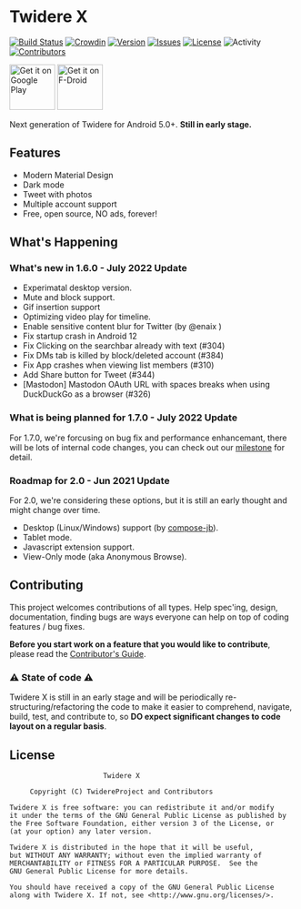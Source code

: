 # Twidere X
[![Build Status](https://github.com/TwidereProject/TwidereX-Android/workflows/Android%20CI/badge.svg)](https://github.com/TwidereProject/TwidereX-Android/actions)
[![Crowdin](https://badges.crowdin.net/twidere-x/localized.svg)](https://crowdin.com/project/twidere-x)
[![Version](https://img.shields.io/github/v/release/TwidereProject/TwidereX-Android)](https://github.com/TwidereProject/TwidereX-Android/releases/latest)
[![Issues](https://img.shields.io/github/issues/TwidereProject/TwidereX-Android)](https://github.com/TwidereProject/TwidereX-Android/issues)
[![License](https://img.shields.io/github/license/TwidereProject/TwidereX-Android)](https://github.com/TwidereProject/TwidereX-Android/blob/develop/LICENSE)
![Activity](https://img.shields.io/github/commit-activity/m/TwidereProject/TwidereX-Android)
[![Contributors](https://img.shields.io/github/contributors/TwidereProject/TwidereX-Android)](https://github.com/TwidereProject/TwidereX-Android/graphs/contributors)

[<img src="https://play.google.com/intl/en_us/badges/static/images/badges/en_badge_web_generic.png" alt="Get it on Google Play" height="80">](https://play.google.com/store/apps/details?id=com.twidere.twiderex)
[<img src="https://f-droid.org/badge/get-it-on.png" alt="Get it on F-Droid" height="80">](https://f-droid.org/en/packages/com.twidere.twiderex/)

Next generation of Twidere for Android 5.0+. **Still in early stage.**  

## Features

- Modern Material Design
- Dark mode
- Tweet with photos
- Multiple account support
- Free, open source, NO ads, forever!


## What's Happening

### What's new in 1.6.0 - July 2022 Update

- Experimatal desktop version.
- Mute and block support.
- Gif insertion support
- Optimizing video play for timeline.
- Enable sensitive content blur for Twitter (by @enaix )
- Fix startup crash in Android 12
- Fix Clicking on the searchbar already with text (#304)
- Fix DMs tab is killed by block/deleted account (#384)
- Fix App crashes when viewing list members (#310)
- Add Share button for Tweet (#344)
- [Mastodon] Mastodon OAuth URL with spaces breaks when using DuckDuckGo as a browser (#326)

### What is being planned for 1.7.0 - July 2022 Update
For 1.7.0, we're forcusing on bug fix and performance enhancemant, there will be lots of internal code changes, you can check out our [milestone](https://github.com/TwidereProject/TwidereX-Android/milestone/6) for detail.

### Roadmap for 2.0 - Jun 2021 Update
For 2.0, we're considering these options, but it is still an early thought and might change over time.

- Desktop (Linux/Windows) support (by [compose-jb](https://github.com/JetBrains/compose-jb)).
- Tablet mode.
- Javascript extension support.
- View-Only mode (aka Anonymous Browse).

## Contributing

This project welcomes contributions of all types. Help spec'ing, design, documentation, finding bugs are ways everyone can help on top of coding features / bug fixes.

**Before you start work on a feature that you would like to contribute**, please read the [Contributor's Guide](CONTRIBUTING.md).

### ⚠ State of code ⚠

Twidere X is still in an early stage and will be periodically re-structuring/refactoring the code to make it easier to comprehend, navigate, build, test, and contribute to, so **DO expect significant changes to code layout on a regular basis**.

## License
```
                       Twidere X

     Copyright (C) TwidereProject and Contributors

Twidere X is free software: you can redistribute it and/or modify
it under the terms of the GNU General Public License as published by
the Free Software Foundation, either version 3 of the License, or
(at your option) any later version.

Twidere X is distributed in the hope that it will be useful,
but WITHOUT ANY WARRANTY; without even the implied warranty of
MERCHANTABILITY or FITNESS FOR A PARTICULAR PURPOSE.  See the
GNU General Public License for more details.

You should have received a copy of the GNU General Public License
along with Twidere X. If not, see <http://www.gnu.org/licenses/>.
```

